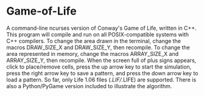 # Game-of-Life
A command-line ncurses version of Conway's Game of Life, written in C++.
This program will compile and run on all POSIX-compatible systems with C++ compilers.
To change the area drawn in the terminal, change the macros DRAW_SIZE_X and DRAW_SIZE_Y, then recompile.
To change the area represented in memory, change the macros ARRAY_SIZE_X and ARRAY_SIZE_Y, then recompile.
When the screen full of plus signs appears, click to place/remove cells, press the up arrow key to start the simulation, press the right arrow key to save a pattern, and press the down arrow key to load a pattern.
So far, only Life 1.06 files (*.LIF/*.LIFE) are supported.
There is also a Python/PyGame version included to illustrate the algorithm.

